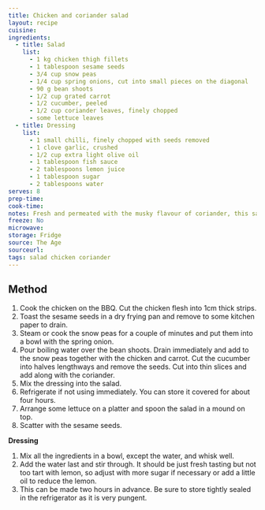 ```yaml
---
title: Chicken and coriander salad
layout: recipe
cuisine: 
ingredients:
  - title: Salad
    list:
      - 1 kg chicken thigh fillets
      - 1 tablespoon sesame seeds
      - 3/4 cup snow peas
      - 1/4 cup spring onions, cut into small pieces on the diagonal
      - 90 g bean shoots
      - 1/2 cup grated carrot
      - 1/2 cucumber, peeled
      - 1/2 cup coriander leaves, finely chopped
      - some lettuce leaves
  - title: Dressing
    list: 
      - 1 small chilli, finely chopped with seeds removed
      - 1 clove garlic, crushed
      - 1/2 cup extra light olive oil
      - 1 tablespoon fish sauce
      - 2 tablespoons lemon juice
      - 1 tablespoon sugar
      - 2 tablespoons water
serves: 8
prep-time: 
cook-time: 
notes: Fresh and permeated with the musky flavour of coriander, this salad is crisply fresh and one for those who love oriental flavours. The single chilli will make it quite spicy. You can adjust this according to your own taste but it needs to have a little heat for the flavours to balance each other. It serves four with some rice, or even a few noodles on the side.
freeze: No
microwave: 
storage: Fridge
source: The Age
sourceurl: 
tags: salad chicken coriander
---
```


## Method
1. Cook the chicken on the BBQ. Cut the chicken flesh into 1cm thick strips.
2. Toast the sesame seeds in a dry frying pan and remove to some kitchen paper to drain.
3. Steam or cook the snow peas for a couple of minutes and put them into a bowl with the spring onion.
4. Pour boiling water over the bean shoots. Drain immediately and add to the snow peas together with the chicken and carrot. Cut the cucumber into halves lengthways and remove the seeds. Cut into thin slices and add along with the coriander.
5. Mix the dressing into the salad.
6. Refrigerate if not using immediately. You can store it covered for about four hours.
7. Arrange some lettuce on a platter and spoon the salad in a mound on top.
8. Scatter with the sesame seeds.


**Dressing**
1. Mix all the ingredients in a bowl, except the water, and whisk well.
2. Add the water last and stir through. It should be just fresh tasting but not too tart with lemon, so adjust with more sugar if necessary or add a little oil to reduce the lemon.
3. This can be made two hours in advance. Be sure to store tightly sealed in the refrigerator as it is very pungent.